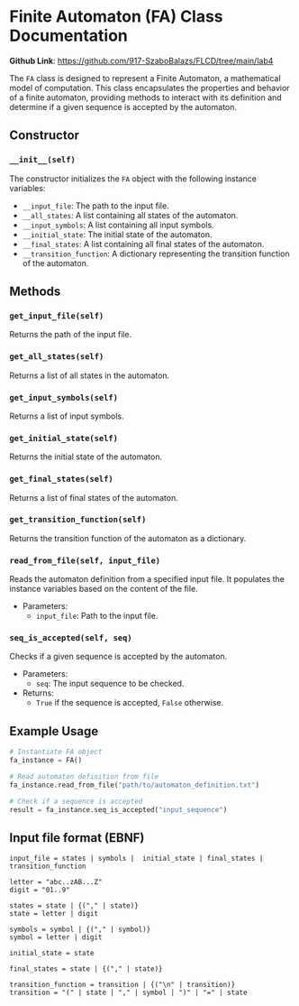 # Finite Automaton (FA) Class Documentation

**Github Link**: https://github.com/917-SzaboBalazs/FLCD/tree/main/lab4

The `FA` class is designed to represent a Finite Automaton, a mathematical model of computation. This class encapsulates the properties and behavior of a finite automaton, providing methods to interact with its definition and determine if a given sequence is accepted by the automaton.

## Constructor

### `__init__(self)`

The constructor initializes the `FA` object with the following instance variables:

- `__input_file`: The path to the input file.
- `__all_states`: A list containing all states of the automaton.
- `__input_symbols`: A list containing all input symbols.
- `__initial_state`: The initial state of the automaton.
- `__final_states`: A list containing all final states of the automaton.
- `__transition_function`: A dictionary representing the transition function of the automaton.

## Methods

### `get_input_file(self)`

Returns the path of the input file.

### `get_all_states(self)`

Returns a list of all states in the automaton.

### `get_input_symbols(self)`

Returns a list of input symbols.

### `get_initial_state(self)`

Returns the initial state of the automaton.

### `get_final_states(self)`

Returns a list of final states of the automaton.

### `get_transition_function(self)`

Returns the transition function of the automaton as a dictionary.

### `read_from_file(self, input_file)`

Reads the automaton definition from a specified input file. It populates the instance variables based on the content of the file.

- Parameters:
  - `input_file`: Path to the input file.

### `seq_is_accepted(self, seq)`

Checks if a given sequence is accepted by the automaton.

- Parameters:
  - `seq`: The input sequence to be checked.
- Returns:
  - `True` if the sequence is accepted, `False` otherwise.

## Example Usage

```python
# Instantiate FA object
fa_instance = FA()

# Read automaton definition from file
fa_instance.read_from_file("path/to/automaton_definition.txt")

# Check if a sequence is accepted
result = fa_instance.seq_is_accepted("input_sequence")
```

## Input file format (EBNF)
```
input_file = states | symbols |  initial_state | final_states | transition_function

letter = "abc..zAB...Z"
digit = "01..9" 

states = state | {("," | state)}
state = letter | digit

symbols = symbol | {("," | symbol)}
symbol = letter | digit

initial_state = state

final_states = state | {("," | state)}

transition_function = transition | {("\n" | transition)}
transition = "(" | state | "," | symbol | ")" | "=" | state
```
